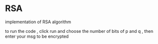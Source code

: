 # RSA
implementation of RSA algorithm

to run the code , click run and choose the number of bits of p and q , 
then enter your msg to be encrypted
